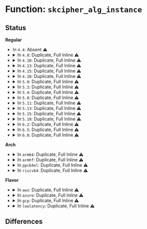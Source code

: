 # Function: <code>skcipher_alg_instance</code>

## Status
<b>Regular</b>
<ul>
<li>
In <code>4.4</code>: Absent ⚠️
</li>
<li>
<details>
<summary>In <code>4.8</code>: Duplicate, Full Inline ⚠️</summary>

**Collision:** Static Duplication

**Inline:** Full

**Transformation:** False

**Instances:**

```
In crypto/cts.c (0)
Location: include/crypto/internal/skcipher.h:45
Inline: True
```
```
In crypto/ctr.c (0)
Location: include/crypto/internal/skcipher.h:45
Inline: True
```
</details>
</li>
<li>
<details>
<summary>In <code>4.10</code>: Duplicate, Full Inline ⚠️</summary>

**Collision:** Static Duplication

**Inline:** Full

**Transformation:** False

**Instances:**

```
In crypto/cbc.c (0)
Location: include/crypto/internal/skcipher.h:81
Inline: True
```
```
In crypto/cts.c (0)
Location: include/crypto/internal/skcipher.h:81
Inline: True
```
```
In crypto/xts.c (ffffffff81401225)
Location: include/crypto/internal/skcipher.h:81
Inline: True
Inline callers:
  - crypto/xts.c:init_tfm
```
```
In crypto/ctr.c (0)
Location: include/crypto/internal/skcipher.h:81
Inline: True
```
</details>
</li>
<li>
<details>
<summary>In <code>4.13</code>: Duplicate, Full Inline ⚠️</summary>

**Collision:** Static Duplication

**Inline:** Full

**Transformation:** False

**Instances:**

```
In crypto/cbc.c (0)
Location: include/crypto/internal/skcipher.h:81
Inline: True
```
```
In crypto/cts.c (0)
Location: include/crypto/internal/skcipher.h:81
Inline: True
```
```
In crypto/xts.c (ffffffff8140e6b5)
Location: include/crypto/internal/skcipher.h:81
Inline: True
Inline callers:
  - crypto/xts.c:init_tfm
```
```
In crypto/ctr.c (0)
Location: include/crypto/internal/skcipher.h:81
Inline: True
```
</details>
</li>
<li>
<details>
<summary>In <code>4.15</code>: Duplicate, Full Inline ⚠️</summary>

**Collision:** Static Duplication

**Inline:** Full

**Transformation:** False

**Instances:**

```
In crypto/cbc.c (0)
Location: include/crypto/internal/skcipher.h:81
Inline: True
```
```
In crypto/cts.c (0)
Location: include/crypto/internal/skcipher.h:81
Inline: True
```
```
In crypto/xts.c (ffffffff81437185)
Location: include/crypto/internal/skcipher.h:81
Inline: True
Inline callers:
  - crypto/xts.c:init_tfm
```
```
In crypto/ctr.c (0)
Location: include/crypto/internal/skcipher.h:81
Inline: True
```
</details>
</li>
<li>
<details>
<summary>In <code>4.18</code>: Duplicate, Full Inline ⚠️</summary>

**Collision:** Static Duplication

**Inline:** Full

**Transformation:** False

**Instances:**

```
In crypto/cbc.c (ffffffff814688e5)
Location: include/crypto/internal/skcipher.h:81
Inline: True
Inline callers:
  - crypto/cbc.c:crypto_cbc_init_tfm
```
```
In crypto/cts.c (ffffffff81469195)
Location: include/crypto/internal/skcipher.h:81
Inline: True
Inline callers:
  - crypto/cts.c:crypto_cts_init_tfm
```
```
In crypto/xts.c (ffffffff814699a5)
Location: include/crypto/internal/skcipher.h:81
Inline: True
Inline callers:
  - crypto/xts.c:init_tfm
```
```
In crypto/ctr.c (ffffffff8146a755)
Location: include/crypto/internal/skcipher.h:81
Inline: True
Inline callers:
  - crypto/ctr.c:crypto_rfc3686_init_tfm
```
</details>
</li>
<li>
<details>
<summary>In <code>5.0</code>: Duplicate, Full Inline ⚠️</summary>

**Collision:** Static Duplication

**Inline:** Full

**Transformation:** False

**Instances:**

```
In crypto/cbc.c (ffffffff81486555)
Location: include/crypto/internal/skcipher.h:79
Inline: True
Inline callers:
  - crypto/cbc.c:crypto_cbc_init_tfm
```
```
In crypto/cts.c (ffffffff81486b65)
Location: include/crypto/internal/skcipher.h:79
Inline: True
Inline callers:
  - crypto/cts.c:crypto_cts_init_tfm
```
```
In crypto/xts.c (ffffffff81487765)
Location: include/crypto/internal/skcipher.h:79
Inline: True
Inline callers:
  - crypto/xts.c:init_tfm
```
```
In crypto/ctr.c (ffffffff81487fb5)
Location: include/crypto/internal/skcipher.h:79
Inline: True
Inline callers:
  - crypto/ctr.c:crypto_rfc3686_init_tfm
```
</details>
</li>
<li>
<details>
<summary>In <code>5.3</code>: Duplicate, Full Inline ⚠️</summary>

**Collision:** Static Duplication

**Inline:** Full

**Transformation:** False

**Instances:**

```
In crypto/skcipher.c (ffffffff814a91f5)
Location: include/crypto/internal/skcipher.h:74
Inline: True
Inline callers:
  - crypto/skcipher.c:skcipher_init_tfm_simple
```
```
In crypto/cts.c (ffffffff814b4c85)
Location: include/crypto/internal/skcipher.h:74
Inline: True
Inline callers:
  - crypto/cts.c:crypto_cts_init_tfm
```
```
In crypto/xts.c (ffffffff814b5455)
Location: include/crypto/internal/skcipher.h:74
Inline: True
Inline callers:
  - crypto/xts.c:init_tfm
```
```
In crypto/ctr.c (ffffffff814b5b85)
Location: include/crypto/internal/skcipher.h:74
Inline: True
Inline callers:
  - crypto/ctr.c:crypto_rfc3686_init_tfm
```
</details>
</li>
<li>
<details>
<summary>In <code>5.4</code>: Duplicate, Full Inline ⚠️</summary>

**Collision:** Static Duplication

**Inline:** Full

**Transformation:** False

**Instances:**

```
In crypto/skcipher.c (ffffffff814c3e65)
Location: include/crypto/internal/skcipher.h:74
Inline: True
Inline callers:
  - crypto/skcipher.c:skcipher_init_tfm_simple
```
```
In crypto/cts.c (ffffffff814cd755)
Location: include/crypto/internal/skcipher.h:74
Inline: True
Inline callers:
  - crypto/cts.c:crypto_cts_init_tfm
```
```
In crypto/xts.c (ffffffff814ce6a5)
Location: include/crypto/internal/skcipher.h:74
Inline: True
Inline callers:
  - crypto/xts.c:init_tfm
```
```
In crypto/ctr.c (ffffffff814ced85)
Location: include/crypto/internal/skcipher.h:74
Inline: True
Inline callers:
  - crypto/ctr.c:crypto_rfc3686_init_tfm
```
</details>
</li>
<li>
<details>
<summary>In <code>5.8</code>: Duplicate, Full Inline ⚠️</summary>

**Collision:** Static Duplication

**Inline:** Full

**Transformation:** False

**Instances:**

```
In crypto/skcipher.c (ffffffff81522d65)
Location: include/crypto/internal/skcipher.h:74
Inline: True
Inline callers:
  - crypto/skcipher.c:skcipher_init_tfm_simple
```
```
In crypto/cts.c (ffffffff8152cb75)
Location: include/crypto/internal/skcipher.h:74
Inline: True
Inline callers:
  - crypto/cts.c:crypto_cts_init_tfm
```
```
In crypto/xts.c (ffffffff8152daa5)
Location: include/crypto/internal/skcipher.h:74
Inline: True
Inline callers:
  - crypto/xts.c:init_tfm
```
```
In crypto/ctr.c (ffffffff8152e0a5)
Location: include/crypto/internal/skcipher.h:74
Inline: True
Inline callers:
  - crypto/ctr.c:crypto_rfc3686_init_tfm
```
</details>
</li>
<li>
<details>
<summary>In <code>5.11</code>: Duplicate, Full Inline ⚠️</summary>

**Collision:** Static Duplication

**Inline:** Full

**Transformation:** False

**Instances:**

```
In crypto/skcipher.c (ffffffff8153fcb5)
Location: include/crypto/internal/skcipher.h:74
Inline: True
Inline callers:
  - crypto/skcipher.c:skcipher_init_tfm_simple
```
```
In crypto/cts.c (ffffffff81549be5)
Location: include/crypto/internal/skcipher.h:74
Inline: True
Inline callers:
  - crypto/cts.c:crypto_cts_init_tfm
```
```
In crypto/xts.c (ffffffff8154aa75)
Location: include/crypto/internal/skcipher.h:74
Inline: True
Inline callers:
  - crypto/xts.c:xts_init_tfm
```
```
In crypto/ctr.c (ffffffff8154afa5)
Location: include/crypto/internal/skcipher.h:74
Inline: True
Inline callers:
  - crypto/ctr.c:crypto_rfc3686_init_tfm
```
</details>
</li>
<li>
<details>
<summary>In <code>5.13</code>: Duplicate, Full Inline ⚠️</summary>

**Collision:** Static Duplication

**Inline:** Full

**Transformation:** False

**Instances:**

```
In crypto/skcipher.c (ffffffff81548225)
Location: include/crypto/internal/skcipher.h:75
Inline: True
Inline callers:
  - crypto/skcipher.c:skcipher_init_tfm_simple
```
```
In crypto/cts.c (ffffffff81552225)
Location: include/crypto/internal/skcipher.h:75
Inline: True
Inline callers:
  - crypto/cts.c:crypto_cts_init_tfm
```
```
In crypto/xts.c (ffffffff81553095)
Location: include/crypto/internal/skcipher.h:75
Inline: True
Inline callers:
  - crypto/xts.c:xts_init_tfm
```
```
In crypto/ctr.c (ffffffff815535c5)
Location: include/crypto/internal/skcipher.h:75
Inline: True
Inline callers:
  - crypto/ctr.c:crypto_rfc3686_init_tfm
```
</details>
</li>
<li>
<details>
<summary>In <code>5.15</code>: Duplicate, Full Inline ⚠️</summary>

**Collision:** Static Duplication

**Inline:** Full

**Transformation:** False

**Instances:**

```
In crypto/skcipher.c (ffffffff815a8a05)
Location: include/crypto/internal/skcipher.h:75
Inline: True
Inline callers:
  - crypto/skcipher.c:skcipher_init_tfm_simple
```
```
In crypto/cts.c (ffffffff815b3225)
Location: include/crypto/internal/skcipher.h:75
Inline: True
Inline callers:
  - crypto/cts.c:crypto_cts_init_tfm
```
```
In crypto/xts.c (ffffffff815b40c5)
Location: include/crypto/internal/skcipher.h:75
Inline: True
Inline callers:
  - crypto/xts.c:xts_init_tfm
```
```
In crypto/ctr.c (ffffffff815b45f5)
Location: include/crypto/internal/skcipher.h:75
Inline: True
Inline callers:
  - crypto/ctr.c:crypto_rfc3686_init_tfm
```
</details>
</li>
<li>
<details>
<summary>In <code>5.19</code>: Duplicate, Full Inline ⚠️</summary>

**Collision:** Static Duplication

**Inline:** Full

**Transformation:** False

**Instances:**

```
In crypto/skcipher.c (ffffffff8164fde5)
Location: include/crypto/internal/skcipher.h:75
Inline: True
Inline callers:
  - crypto/skcipher.c:skcipher_init_tfm_simple
```
```
In crypto/cts.c (ffffffff8165c205)
Location: include/crypto/internal/skcipher.h:75
Inline: True
Inline callers:
  - crypto/cts.c:crypto_cts_init_tfm
```
```
In crypto/xts.c (ffffffff8165cf15)
Location: include/crypto/internal/skcipher.h:75
Inline: True
Inline callers:
  - crypto/xts.c:xts_init_tfm
```
```
In crypto/ctr.c (ffffffff8165d4a5)
Location: include/crypto/internal/skcipher.h:75
Inline: True
Inline callers:
  - crypto/ctr.c:crypto_rfc3686_init_tfm
```
</details>
</li>
<li>
<details>
<summary>In <code>6.2</code>: Duplicate, Full Inline ⚠️</summary>

**Collision:** Static Duplication

**Inline:** Full

**Transformation:** False

**Instances:**

```
In crypto/skcipher.c (ffffffff817092b5)
Location: include/crypto/internal/skcipher.h:83
Inline: True
Inline callers:
  - crypto/skcipher.c:skcipher_init_tfm_simple
```
```
In crypto/cts.c (ffffffff81715bc5)
Location: include/crypto/internal/skcipher.h:83
Inline: True
Inline callers:
  - crypto/cts.c:crypto_cts_init_tfm
```
```
In crypto/xts.c (ffffffff817169d5)
Location: include/crypto/internal/skcipher.h:83
Inline: True
Inline callers:
  - crypto/xts.c:xts_init_tfm
```
```
In crypto/ctr.c (ffffffff81716fd5)
Location: include/crypto/internal/skcipher.h:83
Inline: True
Inline callers:
  - crypto/ctr.c:crypto_rfc3686_init_tfm
```
</details>
</li>
<li>
<details>
<summary>In <code>6.5</code>: Duplicate, Full Inline ⚠️</summary>

**Collision:** Static Duplication

**Inline:** Full

**Transformation:** False

**Instances:**

```
In crypto/skcipher.c (ffffffff81742af5)
Location: include/crypto/internal/skcipher.h:83
Inline: True
Inline callers:
  - crypto/skcipher.c:skcipher_init_tfm_simple
```
```
In crypto/cts.c (ffffffff81751475)
Location: include/crypto/internal/skcipher.h:83
Inline: True
Inline callers:
  - crypto/cts.c:crypto_cts_init_tfm
```
```
In crypto/xts.c (ffffffff81752285)
Location: include/crypto/internal/skcipher.h:83
Inline: True
Inline callers:
  - crypto/xts.c:xts_init_tfm
```
```
In crypto/ctr.c (ffffffff817528d5)
Location: include/crypto/internal/skcipher.h:83
Inline: True
Inline callers:
  - crypto/ctr.c:crypto_rfc3686_init_tfm
```
</details>
</li>
<li>
<details>
<summary>In <code>6.8</code>: Duplicate, Full Inline ⚠️</summary>

**Collision:** Static Duplication

**Inline:** Full

**Transformation:** False

**Instances:**

```
In crypto/skcipher.c (ffffffff81784d35)
Location: include/crypto/internal/skcipher.h:104
Inline: True
Inline callers:
  - crypto/skcipher.c:skcipher_init_tfm_simple
```
```
In crypto/cts.c (ffffffff817932c5)
Location: include/crypto/internal/skcipher.h:104
Inline: True
Inline callers:
  - crypto/cts.c:crypto_cts_init_tfm
```
```
In crypto/xts.c (ffffffff81794105)
Location: include/crypto/internal/skcipher.h:104
Inline: True
Inline callers:
  - crypto/xts.c:xts_init_tfm
```
```
In crypto/ctr.c (ffffffff81794845)
Location: include/crypto/internal/skcipher.h:104
Inline: True
Inline callers:
  - crypto/ctr.c:crypto_rfc3686_init_tfm
```
</details>
</li>
</ul>
<b>Arch</b>
<ul>
<li>
<details>
<summary>In <code>arm64</code>: Duplicate, Full Inline ⚠️</summary>

**Collision:** Static Duplication

**Inline:** Full

**Transformation:** False

**Instances:**

```
In crypto/skcipher.c (ffff8000105be968)
Location: include/crypto/internal/skcipher.h:74
Inline: True
Inline callers:
  - crypto/skcipher.c:skcipher_init_tfm_simple
```
```
In crypto/cts.c (ffff8000105c964c)
Location: include/crypto/internal/skcipher.h:74
Inline: True
Inline callers:
  - crypto/cts.c:crypto_cts_init_tfm
```
```
In crypto/xts.c (ffff8000105ca55c)
Location: include/crypto/internal/skcipher.h:74
Inline: True
Inline callers:
  - crypto/xts.c:init_tfm
```
```
In crypto/ctr.c (ffff8000105cacec)
Location: include/crypto/internal/skcipher.h:74
Inline: True
Inline callers:
  - crypto/ctr.c:crypto_rfc3686_init_tfm
```
</details>
</li>
<li>
<details>
<summary>In <code>armhf</code>: Duplicate, Full Inline ⚠️</summary>

**Collision:** Static Duplication

**Inline:** Full

**Transformation:** False

**Instances:**

```
In crypto/skcipher.c (c076c5d4)
Location: include/crypto/internal/skcipher.h:74
Inline: True
Inline callers:
  - crypto/skcipher.c:skcipher_init_tfm_simple
```
```
In crypto/cts.c (c07771e0)
Location: include/crypto/internal/skcipher.h:74
Inline: True
Inline callers:
  - crypto/cts.c:crypto_cts_init_tfm
```
```
In crypto/xts.c (c0778178)
Location: include/crypto/internal/skcipher.h:74
Inline: True
Inline callers:
  - crypto/xts.c:init_tfm
```
```
In crypto/ctr.c (c07788b8)
Location: include/crypto/internal/skcipher.h:74
Inline: True
Inline callers:
  - crypto/ctr.c:crypto_rfc3686_init_tfm
```
</details>
</li>
<li>
<details>
<summary>In <code>ppc64el</code>: Duplicate, Full Inline ⚠️</summary>

**Collision:** Static Duplication

**Inline:** Full

**Transformation:** False

**Instances:**

```
In crypto/skcipher.c (c000000000746210)
Location: include/crypto/internal/skcipher.h:74
Inline: True
Inline callers:
  - crypto/skcipher.c:skcipher_init_tfm_simple
```
```
In crypto/cts.c (c000000000753ca0)
Location: include/crypto/internal/skcipher.h:74
Inline: True
Inline callers:
  - crypto/cts.c:crypto_cts_init_tfm
```
```
In crypto/xts.c (c00000000075510c)
Location: include/crypto/internal/skcipher.h:74
Inline: True
Inline callers:
  - crypto/xts.c:init_tfm
```
```
In crypto/ctr.c (c000000000755b10)
Location: include/crypto/internal/skcipher.h:74
Inline: True
Inline callers:
  - crypto/ctr.c:crypto_rfc3686_init_tfm
```
</details>
</li>
<li>
<details>
<summary>In <code>riscv64</code>: Duplicate, Full Inline ⚠️</summary>

**Collision:** Static Duplication

**Inline:** Full

**Transformation:** False

**Instances:**

```
In crypto/skcipher.c (ffffffe000403cb6)
Location: include/crypto/internal/skcipher.h:74
Inline: True
Inline callers:
  - crypto/skcipher.c:skcipher_init_tfm_simple
```
```
In crypto/cts.c (ffffffe00040e31e)
Location: include/crypto/internal/skcipher.h:74
Inline: True
Inline callers:
  - crypto/cts.c:crypto_cts_init_tfm
```
```
In crypto/xts.c (ffffffe00040eab2)
Location: include/crypto/internal/skcipher.h:74
Inline: True
Inline callers:
  - crypto/xts.c:init_tfm
```
```
In crypto/ctr.c (ffffffe00040f1e6)
Location: include/crypto/internal/skcipher.h:74
Inline: True
Inline callers:
  - crypto/ctr.c:crypto_rfc3686_init_tfm
```
</details>
</li>
</ul>
<b>Flavor</b>
<ul>
<li>
<details>
<summary>In <code>aws</code>: Duplicate, Full Inline ⚠️</summary>

**Collision:** Static Duplication

**Inline:** Full

**Transformation:** False

**Instances:**

```
In crypto/skcipher.c (ffffffff814bc445)
Location: include/crypto/internal/skcipher.h:74
Inline: True
Inline callers:
  - crypto/skcipher.c:skcipher_init_tfm_simple
```
```
In crypto/cts.c (ffffffff814c5d35)
Location: include/crypto/internal/skcipher.h:74
Inline: True
Inline callers:
  - crypto/cts.c:crypto_cts_init_tfm
```
```
In crypto/xts.c (ffffffff814c6c85)
Location: include/crypto/internal/skcipher.h:74
Inline: True
Inline callers:
  - crypto/xts.c:init_tfm
```
```
In crypto/ctr.c (ffffffff814c7365)
Location: include/crypto/internal/skcipher.h:74
Inline: True
Inline callers:
  - crypto/ctr.c:crypto_rfc3686_init_tfm
```
</details>
</li>
<li>
<details>
<summary>In <code>azure</code>: Duplicate, Full Inline ⚠️</summary>

**Collision:** Static Duplication

**Inline:** Full

**Transformation:** False

**Instances:**

```
In crypto/skcipher.c (ffffffff814ace65)
Location: include/crypto/internal/skcipher.h:74
Inline: True
Inline callers:
  - crypto/skcipher.c:skcipher_init_tfm_simple
```
```
In crypto/cts.c (ffffffff814b6755)
Location: include/crypto/internal/skcipher.h:74
Inline: True
Inline callers:
  - crypto/cts.c:crypto_cts_init_tfm
```
```
In crypto/xts.c (ffffffff814b76a5)
Location: include/crypto/internal/skcipher.h:74
Inline: True
Inline callers:
  - crypto/xts.c:init_tfm
```
```
In crypto/ctr.c (ffffffff814b7d85)
Location: include/crypto/internal/skcipher.h:74
Inline: True
Inline callers:
  - crypto/ctr.c:crypto_rfc3686_init_tfm
```
</details>
</li>
<li>
<details>
<summary>In <code>gcp</code>: Duplicate, Full Inline ⚠️</summary>

**Collision:** Static Duplication

**Inline:** Full

**Transformation:** False

**Instances:**

```
In crypto/skcipher.c (ffffffff814b84d5)
Location: include/crypto/internal/skcipher.h:74
Inline: True
Inline callers:
  - crypto/skcipher.c:skcipher_init_tfm_simple
```
```
In crypto/cts.c (ffffffff814c1dc5)
Location: include/crypto/internal/skcipher.h:74
Inline: True
Inline callers:
  - crypto/cts.c:crypto_cts_init_tfm
```
```
In crypto/xts.c (ffffffff814c2d15)
Location: include/crypto/internal/skcipher.h:74
Inline: True
Inline callers:
  - crypto/xts.c:init_tfm
```
```
In crypto/ctr.c (ffffffff814c33f5)
Location: include/crypto/internal/skcipher.h:74
Inline: True
Inline callers:
  - crypto/ctr.c:crypto_rfc3686_init_tfm
```
</details>
</li>
<li>
<details>
<summary>In <code>lowlatency</code>: Duplicate, Full Inline ⚠️</summary>

**Collision:** Static Duplication

**Inline:** Full

**Transformation:** False

**Instances:**

```
In crypto/skcipher.c (ffffffff814d0fb5)
Location: include/crypto/internal/skcipher.h:74
Inline: True
Inline callers:
  - crypto/skcipher.c:skcipher_init_tfm_simple
```
```
In crypto/cts.c (ffffffff814da895)
Location: include/crypto/internal/skcipher.h:74
Inline: True
Inline callers:
  - crypto/cts.c:crypto_cts_init_tfm
```
```
In crypto/xts.c (ffffffff814db7e5)
Location: include/crypto/internal/skcipher.h:74
Inline: True
Inline callers:
  - crypto/xts.c:init_tfm
```
```
In crypto/ctr.c (ffffffff814dbec5)
Location: include/crypto/internal/skcipher.h:74
Inline: True
Inline callers:
  - crypto/ctr.c:crypto_rfc3686_init_tfm
```
</details>
</li>
</ul>

## Differences
